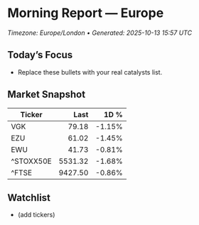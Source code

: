 # Morning Report — Europe
_Timezone: Europe/London • Generated: 2025-10-13 15:57 UTC_

## Today’s Focus
- Replace these bullets with your real catalysts list.

## Market Snapshot
| Ticker | Last | 1D % |
|---|---:|---:|
| VGK | 79.18 | -1.15% |
| EZU | 61.02 | -1.45% |
| EWU | 41.73 | -0.81% |
| ^STOXX50E | 5531.32 | -1.68% |
| ^FTSE | 9427.50 | -0.86% |

## Watchlist
- (add tickers)
